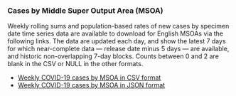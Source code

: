 ### Cases by Middle Super Output Area (MSOA)

Weekly rolling sums and population-based rates of new cases by specimen date time series data are available to download for English MSOAs via the following links. The data are updated each day, and show the latest 7 days for which near-complete data &mdash; release date minus 5 days &mdash; are available, and historic non-overlapping 7-day blocks. Counts between 0 and 2 are blank in the CSV or NULL in the other formats. 

* [Weekly COVID-19 cases by MSOA in CSV format](/downloads/msoa_data/MSOAs_latest.csv)
* [Weekly COVID-19 cases by MSOA in JSON format](https://coronavirus.data.gov.uk/downloads/msoa_data/MSOAs_latest.json)

